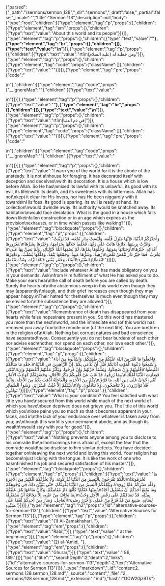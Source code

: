 {"parsed":{"_path":"/sermons/sermon_128","_dir":"sermons","_draft":false,"_partial":false,"_locale":"","title":"Sermon 113","description":null,"body":{"type":"root","children":[{"type":"element","tag":"p","props":{},"children":[{"type":"element","tag":"em","props":{},"children":[{"type":"text","value":"About this world and its people"}]}]},{"type":"element","tag":"p","props":{},"children":[{"type":"text","value":"**"},{"type":"element","tag":"br","props":{},"children":[]},{"type":"text","value":"\n**"}]},{"type":"element","tag":"p","props":{},"children":[{"type":"text","value":"rtl\nومن خطبة له (عليه السلام)"}]},{"type":"element","tag":"p","props":{},"children":[{"type":"element","tag":"code","props":{"className":[]},"children":[{"type":"text","value":"</strong>"}]}]},{"type":"element","tag":"pre","props":{"code":"</p>\n"},"children":[{"type":"element","tag":"code","props":{"__ignoreMap":""},"children":[{"type":"text","value":"</p>\n"}]}]},{"type":"element","tag":"p","props":{},"children":[{"type":"text","value":"**"},{"type":"element","tag":"br","props":{},"children":[]},{"type":"text","value":"\n**"}]},{"type":"element","tag":"p","props":{},"children":[{"type":"text","value":"rtl\n]في ذم الدنيا["}]},{"type":"element","tag":"p","props":{},"children":[{"type":"element","tag":"code","props":{"className":[]},"children":[{"type":"text","value":"</strong>"}]}]},{"type":"element","tag":"pre","props":{"code":"</p>\n"},"children":[{"type":"element","tag":"code","props":{"__ignoreMap":""},"children":[{"type":"text","value":"</p>\n"}]}]},{"type":"element","tag":"p","props":{},"children":[{"type":"text","value":"I warn you of the world for it is the abode of the unsteady. It is not a\nhouse for foraging. It has decorated itself with deception and deceives\nwith its decoration. It is a house which is low before Allah. So He has\nmixed its lawful with its unlawful, its good with its evil, its life\nwith its death, and its sweetness with its bitterness. Allah has not\nkept it clear for His lovers, nor has He been niggardly with it towards\nHis foes. Its good is sparing. Its evil is ready at hand. Its collection\nwould dwindle away. Its authority would be snatched away. Its habitation\nwould face desolation. What is the good in a house which falls down like\nfallen construction or in an age which expires as the provision\nexhausts, or in time which passes like walking?"}]},{"type":"element","tag":"blockquote","props":{},"children":[{"type":"element","tag":"p","props":{},"children":[{"type":"text","value":"وَأُحَذّرُكُمُ الدُّنْيَا، فَإِنَّهَا مَنْزِلُ قُلْعَة، وَلَيْسَتْ بِدَارِ نُجْعَة، قَدْ تَزَيَّنَتْ بَغُرُورِهَا،\nوَغَرَّتْ بِزِينَتِهَا، دَارُهَا هَانَتْ عَلَى رَبِّهَا، فَخَلَطَ حَلاَلَهَا بِحَرَامِهَا، وَخَيْرَهَا بِشَرِّهَا،\nوَحَيَاتَهَا بِمَوتِهَا، وَحُلْوَهَا بِمُرِّهَا، لَمْ يُصْفِهَا اللهُ لاَوْلِيَائِهِ، وَلَمْ يَضِنَّ بِهَا عَلَى\nأَعْدَائِهِ، خَيْرُهَا زَهِيدٌ، وَشَرُّهَا عَتِيدٌ، وَجَمْعُهَا يَنْفَدُ، وَمُلْكُهَا يُسْلَبُ، وَعَامِرُهَا\nيَخْرَبُ. فَمَا خَيْرُ دَار تُنْقَضُ نَقْضَ الْبِنَاءَ، وَعُمُر يَفْنَى فَنَاءَ الزَّادِ، وَمُدَّة تَنْقَطِعُ\nانْقِطَاعَ السَّيْرِ!"}]}]},{"type":"element","tag":"p","props":{},"children":[{"type":"text","value":"Include whatever Allah has made obligatory on you in your demands. Ask\nfrom Him fulfilment of what He has asked you to do. Make your ears hear\nthe call of death before you are called by death. Surely the hearts of\nthe abstemious weep in this world even though they may (apparently)\nlaugh, and their grief increases even though they may appear happy.\nTheir hatred for themselves is much even though they may be envied for\nthe subsistence they are allowed."}]},{"type":"element","tag":"p","props":{},"children":[{"type":"text","value":"Remembrance of death has disappeared from your hearts while false hopes\nare present in you. So this world has mastered you more than the next\nworld, and the immediate end (of this world) has removed you away from\nthe remote one (of the next life). You are brethren in the religion of\nAllah. Nothing but corrupt natures and bad conscience have separated\nyou. Consequently you do not bear burdens of each other nor advise each\nother, nor spend on each other, nor love each other."}]},{"type":"element","tag":"blockquote","props":{},"children":[{"type":"element","tag":"p","props":{},"children":[{"type":"text","value":"فاجْعَلُوا مَا افْتَرَضَ اللهُ عَلَيْكُمْ مِنْ طَلِبَتِكُمْ، وَاسْأَلُوهُ مِنْ أَدَاءِ حَقِّهِ مَا سَأَلَكُمْ،\nوَأَسْمِعُوا دَعْوَةَ الْمَوْتِ آذَانَكُمْ قَبْلَ أَنْ يُدْعَى بِكُمْ. إِنَّ الزَّاهِدِينَ في الدُّنْيَا تَبْكِي\nقُلُوبُهُمْ وَإِنْ ضَحِكُوا، وَيَشْتَدُّ حُزْنُهُمْ وَإِنْ فَرِحُوا، وَيَكْثُرُ مَقْتُهُمْ أَنْفُسَهُمْ وَإِنِ\nاغْتُبِطُوا بِمَا رُزِقُوا. قَدْ غَابَ عَنْ قُلُوبِكُمْ ذِكْرُ الاْجَالِ، وَحَضَرَتْكُمْ كَوَاذِبُ الاْمَالِ،\nفَصَارَتِ الدُّنْيَا أَمْلَكَ بِكُمْ مِنَ الاْخِرَةِ، وَالْعَاجِلَةُ أَذْهَبَ بِكُمْ مِنَ الاْجِلَةِ، وَاِنَّمَا\nأَنْتُم إِخْوَانٌ عَلَى دِينِ اللهِ، مَا فَرَّقَ بَيْنَكُمْ إِلاَّ خُبْثُ السَّرَائِرَ، وَسُوءُ الضَّمائِرِ،\nفَلاَ تَوَازَرُونَ، وَلاَ تَنَاصَحُونَ، وَلاَ تَبَاذَلُونَ، وَلاَ تَوَادُّونَ."}]}]},{"type":"element","tag":"p","props":{},"children":[{"type":"text","value":"What is your condition? You feel satisfied with what little you have\nsecured from this world while much of the next world of which you have\nbeen deprived does not grieve you. The little of this world which you\nlose pains you so much so that it becomes apparent in your faces, and in\nthe lack of your endurance over whatever is taken away from you; as\nthough this world is your permanent abode, and as though its wealth\nwould stay with you for good."}]},{"type":"element","tag":"p","props":{},"children":[{"type":"text","value":"Nothing prevents anyone among you to disclose to his comrade the\nshortcomings he is afraid of, except the fear that the comrade would\nalso disclose to him similar defects. You have decided together on\nleaving the next world and loving this world. Your religion has become\njust licking with the tongue. It is like the work of one who has\nfinished his job and secured satisfaction of his master."}]},{"type":"element","tag":"blockquote","props":{},"children":[{"type":"element","tag":"p","props":{},"children":[{"type":"text","value":"مَا بَالُكُمْ تَفْرَحُونَ بِالْيَسِيرَ مِنَ الدُّنْيَا تُدْرِكُونَهُ، وَلاَ يَحْزُنُكُمُ الْكَثِيرُ مِنَ الاخِرَةِ\nتُحْرَمُونَهُ! وَيُقْلِقُكُمُ الْيَسِيرُ مِنَ الدُّنْيَا يَفُوتُكُمْ، حَتَّى يَتَبَيَّنَ ذلِكَ فِي وُجُوهِكُمْ،\nوَقَلَّةِ صَبْرِكُمْ عَمَّا زُوِيَ مِنْهَا عَنْكُمْ! كَأَنَّهَا دَارُ مُقَامِكُمْ، وَكَأَنَّ مَتَاعَهَا بَاق عَلَيْكُمْ.\nوَمَا يَمْنَعُ أَحَدَكُمْ أَنْ يَسْتَقْبِلَ أَخَاهُ بِمَا يَخَافُ مِنْ عَيْبِهِ، إِلاَّ مَخَافَةُ أَنْ يَسْتَقْبِلَهُ\nبِمِثْلِهِ، قَدْ تَصَافَيْتُمْ عَلَى رَفْضِ الاْجِلِ وَحُبِّ الْعَاجِلِ، وَصَارَ دِينُ أَحَدِكُمْ لُعْقَةً عَلَى\nلِسَانِهِ، صَنِيعَ مَنْ قَدْ فَرَغَ مِنْ عَمَلِهِ، وَأَحْرَزَ رِضَى سَيِّدِهِ."}]}]},{"type":"element","tag":"h2","props":{"id":"alternative-sources-for-sermon-113"},"children":[{"type":"text","value":"Alternative Sources for Sermon 113"}]},{"type":"element","tag":"p","props":{},"children":[{"type":"text","value":"(1) Al-Zamakhshari, "},{"type":"element","tag":"em","props":{},"children":[{"type":"text","value":"Rabi',"}]},{"type":"text","value":" at the beginning;"}]},{"type":"element","tag":"p","props":{},"children":[{"type":"text","value":"(2) al-'Amidi, "},{"type":"element","tag":"em","props":{},"children":[{"type":"text","value":"Ghurar,"}]},{"type":"text","value":" 86, 189."}]}],"toc":{"title":"","searchDepth":2,"depth":2,"links":[{"id":"alternative-sources-for-sermon-113","depth":2,"text":"Alternative Sources for Sermon 113"}]}},"_type":"markdown","_id":"content:2. sermons:128.sermon_128.md","_source":"content","_file":"2. sermons/128.sermon_128.md","_extension":"md"},"hash":"OOW20jzBTk"}